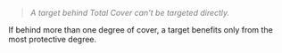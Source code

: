 > *<span style="color:rgb(125, 125, 125)">A target behind Total Cover can't be targeted directly.</span>* 

If behind more than one degree of cover, a target benefits only from the most protective degree. 
